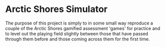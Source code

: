 # Arctic Shores Simulator

The purpose of this project is simply to in some small way reproduce a couple of the Arctic Shores gamified assessment 'games' for practice and to level out the playing field slightly between those that have passed through them before and those coming across them for the first time.